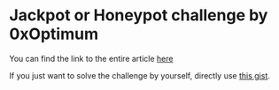 # Jackpot or Honeypot challenge by 0xOptimum
You can find the link to the entire article [here](https://medium.com/@mattaereal/jackpot-or-a-honeypot-a-lesson-on-function-selectors-cc1ea7f6afce)

If you just want to solve the challenge by yourself, directly use [this gist](https://gist.github.com/mattaereal/c3a78261c55286e84baac62ca1adc77f).